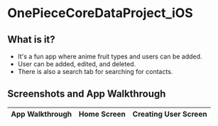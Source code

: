 # OnePieceCoreDataProject_iOS

## What is it?
- It's a fun app where anime fruit types and users can be added.
- User can be added, edited, and deleted.
- There is also a search tab for searching for contacts.

## Screenshots and App Walkthrough

| App Walkthrough | Home Screen | Creating User Screen |
| --- | --- | --- |


